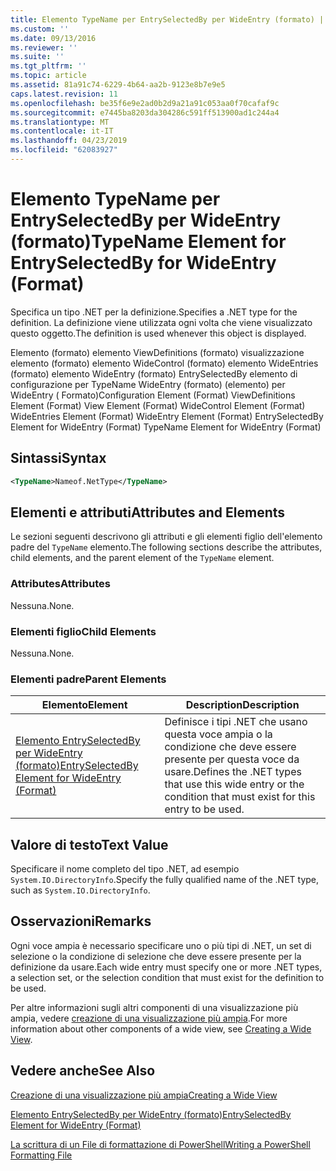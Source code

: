 ```yaml
---
title: Elemento TypeName per EntrySelectedBy per WideEntry (formato) | Microsoft Docs
ms.custom: ''
ms.date: 09/13/2016
ms.reviewer: ''
ms.suite: ''
ms.tgt_pltfrm: ''
ms.topic: article
ms.assetid: 81a91c74-6229-4b64-aa2b-9123e8b7e9e5
caps.latest.revision: 11
ms.openlocfilehash: be35f6e9e2ad0b2d9a21a91c053aa0f70cafaf9c
ms.sourcegitcommit: e7445ba8203da304286c591ff513900ad1c244a4
ms.translationtype: MT
ms.contentlocale: it-IT
ms.lasthandoff: 04/23/2019
ms.locfileid: "62083927"
---
```

# <a name="typename-element-for-entryselectedby-for-wideentry-format"></a><span data-ttu-id="8b7ab-102">Elemento TypeName per EntrySelectedBy per WideEntry (formato)</span><span class="sxs-lookup"><span data-stu-id="8b7ab-102">TypeName Element for EntrySelectedBy for WideEntry (Format)</span></span>

<span data-ttu-id="8b7ab-103">Specifica un tipo .NET per la definizione.</span><span class="sxs-lookup"><span data-stu-id="8b7ab-103">Specifies a .NET type for the definition.</span></span> <span data-ttu-id="8b7ab-104">La definizione viene utilizzata ogni volta che viene visualizzato questo oggetto.</span><span class="sxs-lookup"><span data-stu-id="8b7ab-104">The definition is used whenever this object is displayed.</span></span>

<span data-ttu-id="8b7ab-105">Elemento (formato) elemento ViewDefinitions (formato) visualizzazione elemento (formato) elemento WideControl (formato) elemento WideEntries (formato) elemento WideEntry (formato) EntrySelectedBy elemento di configurazione per TypeName WideEntry (formato) (elemento) per WideEntry ( Formato)</span><span class="sxs-lookup"><span data-stu-id="8b7ab-105">Configuration Element (Format) ViewDefinitions Element (Format) View Element (Format) WideControl Element (Format) WideEntries Element (Format) WideEntry Element (Format) EntrySelectedBy Element for WideEntry (Format) TypeName Element for WideEntry (Format)</span></span>

## <a name="syntax"></a><span data-ttu-id="8b7ab-106">Sintassi</span><span class="sxs-lookup"><span data-stu-id="8b7ab-106">Syntax</span></span>

```xml
<TypeName>Nameof.NetType</TypeName>
```

## <a name="attributes-and-elements"></a><span data-ttu-id="8b7ab-107">Elementi e attributi</span><span class="sxs-lookup"><span data-stu-id="8b7ab-107">Attributes and Elements</span></span>

<span data-ttu-id="8b7ab-108">Le sezioni seguenti descrivono gli attributi e gli elementi figlio dell'elemento padre del `TypeName` elemento.</span><span class="sxs-lookup"><span data-stu-id="8b7ab-108">The following sections describe the attributes, child elements, and the parent element of the `TypeName` element.</span></span>

### <a name="attributes"></a><span data-ttu-id="8b7ab-109">Attributes</span><span class="sxs-lookup"><span data-stu-id="8b7ab-109">Attributes</span></span>

<span data-ttu-id="8b7ab-110">Nessuna.</span><span class="sxs-lookup"><span data-stu-id="8b7ab-110">None.</span></span>

### <a name="child-elements"></a><span data-ttu-id="8b7ab-111">Elementi figlio</span><span class="sxs-lookup"><span data-stu-id="8b7ab-111">Child Elements</span></span>

<span data-ttu-id="8b7ab-112">Nessuna.</span><span class="sxs-lookup"><span data-stu-id="8b7ab-112">None.</span></span>

### <a name="parent-elements"></a><span data-ttu-id="8b7ab-113">Elementi padre</span><span class="sxs-lookup"><span data-stu-id="8b7ab-113">Parent Elements</span></span>

|<span data-ttu-id="8b7ab-114">Elemento</span><span class="sxs-lookup"><span data-stu-id="8b7ab-114">Element</span></span>|<span data-ttu-id="8b7ab-115">Description</span><span class="sxs-lookup"><span data-stu-id="8b7ab-115">Description</span></span>|
|-------------|-----------------|
|[<span data-ttu-id="8b7ab-116">Elemento EntrySelectedBy per WideEntry (formato)</span><span class="sxs-lookup"><span data-stu-id="8b7ab-116">EntrySelectedBy Element for WideEntry (Format)</span></span>](./entryselectedby-element-for-wideentry-format.md)|<span data-ttu-id="8b7ab-117">Definisce i tipi .NET che usano questa voce ampia o la condizione che deve essere presente per questa voce da usare.</span><span class="sxs-lookup"><span data-stu-id="8b7ab-117">Defines the .NET types that use this wide entry or the condition that must exist for this entry to be used.</span></span>|

## <a name="text-value"></a><span data-ttu-id="8b7ab-118">Valore di testo</span><span class="sxs-lookup"><span data-stu-id="8b7ab-118">Text Value</span></span>

<span data-ttu-id="8b7ab-119">Specificare il nome completo del tipo .NET, ad esempio `System.IO.DirectoryInfo`.</span><span class="sxs-lookup"><span data-stu-id="8b7ab-119">Specify the fully qualified name of the .NET type, such as `System.IO.DirectoryInfo`.</span></span>

## <a name="remarks"></a><span data-ttu-id="8b7ab-120">Osservazioni</span><span class="sxs-lookup"><span data-stu-id="8b7ab-120">Remarks</span></span>

<span data-ttu-id="8b7ab-121">Ogni voce ampia è necessario specificare uno o più tipi di .NET, un set di selezione o la condizione di selezione che deve essere presente per la definizione da usare.</span><span class="sxs-lookup"><span data-stu-id="8b7ab-121">Each wide entry must specify one or more .NET types, a selection set, or the selection condition that must exist for the definition to be used.</span></span>

<span data-ttu-id="8b7ab-122">Per altre informazioni sugli altri componenti di una visualizzazione più ampia, vedere [creazione di una visualizzazione più ampia](./creating-a-wide-view.md).</span><span class="sxs-lookup"><span data-stu-id="8b7ab-122">For more information about other components of a wide view, see [Creating a Wide View](./creating-a-wide-view.md).</span></span>

## <a name="see-also"></a><span data-ttu-id="8b7ab-123">Vedere anche</span><span class="sxs-lookup"><span data-stu-id="8b7ab-123">See Also</span></span>

[<span data-ttu-id="8b7ab-124">Creazione di una visualizzazione più ampia</span><span class="sxs-lookup"><span data-stu-id="8b7ab-124">Creating a Wide View</span></span>](./creating-a-wide-view.md)

[<span data-ttu-id="8b7ab-125">Elemento EntrySelectedBy per WideEntry (formato)</span><span class="sxs-lookup"><span data-stu-id="8b7ab-125">EntrySelectedBy Element for WideEntry (Format)</span></span>](./entryselectedby-element-for-wideentry-format.md)

[<span data-ttu-id="8b7ab-126">La scrittura di un File di formattazione di PowerShell</span><span class="sxs-lookup"><span data-stu-id="8b7ab-126">Writing a PowerShell Formatting File</span></span>](./writing-a-powershell-formatting-file.md)
